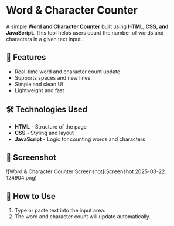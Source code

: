 # Word & Character Counter

A simple **Word and Character Counter** built using **HTML, CSS, and JavaScript**. This tool helps users count the number of words and characters in a given text input.

## 🚀 Features
- Real-time word and character count update  
- Supports spaces and new lines  
- Simple and clean UI  
- Lightweight and fast  

## 🛠️ Technologies Used
- **HTML** - Structure of the page  
- **CSS** - Styling and layout  
- **JavaScript** - Logic for counting words and characters  

## 📸 Screenshot
![Word & Character Counter Screenshot](Screenshot 2025-03-22 124904.png) 

## 🎯 How to Use
1. Type or paste text into the input area.  
2. The word and character count will update automatically.  


